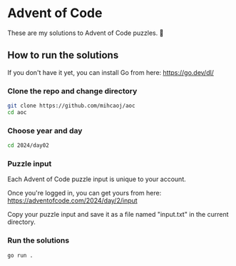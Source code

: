 # Advent of Code

These are my solutions to Advent of Code puzzles. 🎄

## How to run the solutions

If you don't have it yet, you can install Go from here: https://go.dev/dl/

### Clone the repo and change directory
```bash
git clone https://github.com/mihcaoj/aoc
cd aoc
```

### Choose year and day
```bash
cd 2024/day02
```

### Puzzle input

Each Advent of Code puzzle input is unique to your account. 

Once you're logged in, you can get yours from here: https://adventofcode.com/2024/day/2/input

Copy your puzzle input and save it as a file named "input.txt" in the current directory.

### Run the solutions
```bash
go run .
```

